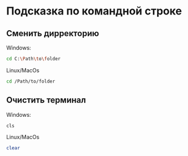# Подсказка по командной строке

## Сменить дирректорию
Windows:
```sh
cd C:\Path\to\folder
```
Linux/MacOs
```sh
cd /Path/to/folder
```

## Очистить терминал
Windows:
```sh
cls
```
Linux/MacOs
```sh
clear
```
